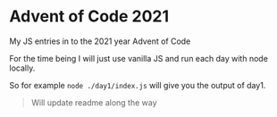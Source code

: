 # Advent of Code 2021

My JS entries in to the 2021 year Advent of Code

For the time being I will just use vanilla JS and run each day with node locally.

So for example `node ./day1/index.js` will give you the output of day1.

> Will update readme along the way
